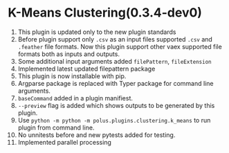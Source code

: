 # K-Means Clustering(0.3.4-dev0)

1. This plugin is updated only to the new plugin standards
2. Before plugin support only `.csv` as an input files supported  `.csv` and `.feather` file formats. Now this plugin support other vaex supported file formats both as inputs and outputs.
3. Some additional input arguments added `filePattern`, `fileExtension`
4. Implemented latest updated filepattern package
5. This plugin is now installable with pip.
6. Argparse package is replaced with Typer package for command line arguments.
7. `baseCommand` added in a plugin manifiest.
8. `--preview` flag is added which shows outputs to be generated by this plugin.
9. Use `python -m python -m polus.plugins.clustering.k_means` to run plugin from command line.
10. No unnitests before and new  pytests added for testing.
11. Implemented parallel processing
